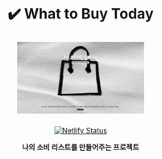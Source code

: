 
<div width="100%" height="100%" align="center">
  
<h1 align="center">
  <p align="center">✔️ What to Buy Today</p>
  <a href="https://what-to-buy-today.netlify.app/">
    <img width="50%" src="img/title_readme.png"/>
  </a>
</h1>
<a href="https://what-to-buy-today.netlify.app/"><img src="https://api.netlify.com/api/v1/badges/1cddf08a-c878-41ad-a29e-385d76702389/deploy-status" alt="Netlify Status"/></a>

<b>나의 소비 리스트를 만들어주는 프로젝트</b></br>

</div>
  
